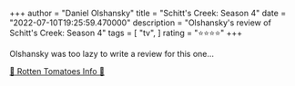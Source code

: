 +++
author = "Daniel Olshansky"
title = "Schitt's Creek: Season 4"
date = "2022-07-10T19:25:59.470000"
description = "Olshansky's review of Schitt's Creek: Season 4"
tags = [
    "tv",
]
rating = "⭐⭐⭐⭐"
+++

Olshansky was too lazy to write a review for this one...

[🍅 Rotten Tomatoes Info 🍅](https://www.rottentomatoes.com//tv/schitts_creek/s04)